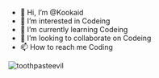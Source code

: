 - 👋 Hi, I’m @Kookaid
- 👀 I’m interested in Codeing
- 🌱 I’m currently learning Codeing
- 💞️ I’m looking to collaborate on Codeing
-  📫 How to reach me Coding

<!---
Kookaid/Kookaid is a ✨ special ✨ repository because its `README.md` (this file) appears on your GitHub profile.
You can click the Preview link to take a look at your changes.
--->
![toothpasteevil](https://user-images.githubusercontent.com/131368038/235721495-3c50aa25-2098-4602-83c0-71e16ddc8140.gif)
